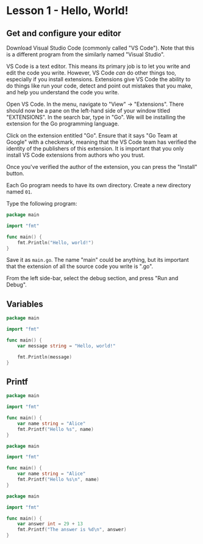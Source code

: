 # Lesson 1 - Hello, World!

## Get and configure your editor

Download Visual Studio Code (commonly called "VS Code"). Note that this is a
different program from the similarly named "Visual Studio".

VS Code is a text editor. This means its primary job is to let you write and
edit the code you write. However, VS Code *can* do other things too,
especially if you install extensions. Extensions give VS Code the ability to
do things like run your code, detect and point out mistakes that you make,
and help you understand the code you write.

Open VS Code. In the menu, navigate to "View" -> "Extensions". There should
now be a pane on the left-hand side of your window titled "EXTENSIONS". In the
search bar, type in "Go". We will be installing the extension for the Go
programming language.

Click on the extension entitled "Go". Ensure that it says "Go Team at Google"
with a checkmark, meaning that the VS Code team has verified the identity of
the publishers of this extension. It is important that you only install VS
Code extensions from authors who you trust.

Once you've verified the author of the extension, you can press the "Install"
button.

Each Go program needs to have its own directory. Create a new directory named `01`.

Type the following program:

```go
package main

import "fmt"

func main() {
    fmt.Println("Hello, world!")
}
```

Save it as `main.go`. The name "main" could be anything, but its important
that the extension of all the source code you write is ".go".

From the left side-bar, select the debug section, and press "Run and Debug".

## Variables

```go
package main

import "fmt"

func main() {
	var message string = "Hello, world!"

	fmt.Println(message)
}
```

## Printf

```go
package main

import "fmt"

func main() {
    var name string = "Alice"
    fmt.Printf("Hello %s", name)
}
```

```go
package main

import "fmt"

func main() {
    var name string = "Alice"
    fmt.Printf("Hello %s\n", name)
}
```

```go
package main

import "fmt"

func main() {
    var answer int = 29 + 13
    fmt.Printf("The answer is %d\n", answer)
}
```
